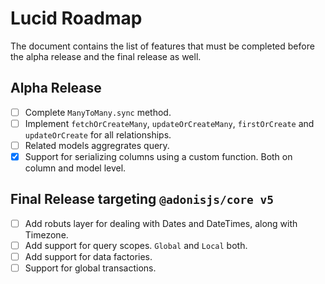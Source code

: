 # Lucid Roadmap

The document contains the list of features that must be completed before the alpha release and the final release as well.

## Alpha Release

- [ ] Complete `ManyToMany.sync` method.
- [ ] Implement `fetchOrCreateMany`, `updateOrCreateMany`, `firstOrCreate` and `updateOrCreate` for all relationships.
- [ ] Related models aggregrates query.
- [x] Support for serializing columns using a custom function. Both on column and model level.

## Final Release targeting `@adonisjs/core v5`

- [ ] Add robuts layer for dealing with Dates and DateTimes, along with Timezone.
- [ ] Add support for query scopes. `Global` and `Local` both.
- [ ] Add support for data factories.
- [ ] Support for global transactions.
